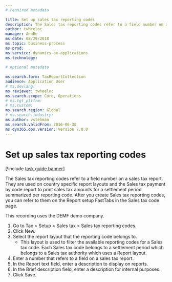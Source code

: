 ```yaml
--- 
# required metadata 
 
title: Set up sales tax reporting codes
description: The Sales tax reporting codes refer to a field number on a sales tax report. 
author: twheeloc
manager: AnnBe 
ms.date: 08/29/2018
ms.topic: business-process 
ms.prod:  
ms.service: dynamics-ax-applications 
ms.technology:  
 
# optional metadata 
 
ms.search.form: TaxReportCollection   
audience: Application User 
# ms.devlang:  
ms.reviewer: twheeloc
ms.search.scope: Core, Operations 
# ms.tgt_pltfrm:  
# ms.custom:  
ms.search.region: Global
# ms.search.industry: 
ms.author: vstehman
ms.search.validFrom: 2016-06-30 
ms.dyn365.ops.version: Version 7.0.0 
---
```

# Set up sales tax reporting codes

[!include [task guide banner](../../includes/task-guide-banner.md)]

The Sales tax reporting codes refer to a field number on a sales tax report. They are used on country specific report layouts and the Sales tax payment by code report to print sales tax amounts for a settlement period summarized per reporting code. After you create Sales tax reporting codes, you can refer to them on the Report setup FastTabs in the Sales tax code page. 

This recording uses the DEMF demo company.



1. Go to Tax > Setup > Sales tax > Sales tax reporting codes.
2. Click New.
3. Select the report layout that the reporting code belongs to.
    * This layout is used to filter the available reporting codes for a Sales tax code. Each Sales tax code belongs to a settlement period which belongs to a Sales tax authority which uses a Report layout.  
4. Enter a number that refers to a field on a sales tax report.
5. In the Report text field, enter a description to display on reports.
6. In the Brief description field, enter a description for internal purposes.
7. Click Save.

